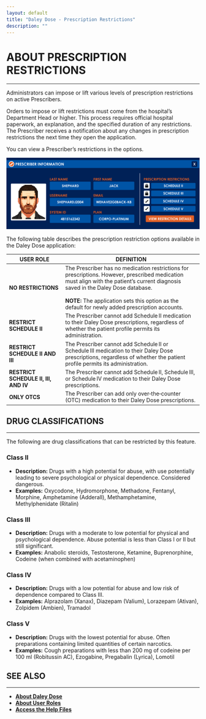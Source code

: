 ```yaml
---
layout: default
title: "Daley Dose - Prescription Restrictions"
description: ""
---
```


# **ABOUT PRESCRIPTION RESTRICTIONS**
---
Administrators can impose or lift various levels of prescription restrictions on active Prescribers.

Orders to impose or lift restrictions must come from the hospital’s Department Head or higher. This process requires official hospital paperwork, an explanation, and the specified duration of any restrictions. The Prescriber receives a notification about any changes in prescription restrictions the next time they open the application.

You can view a Prescriber’s restrictions in the options.

![Daley Dose Profile screen](/assets/images/daley-dose-profile.png)

The following table describes the prescription restriction options available in the Daley Dose application:

| **USER ROLE** | **DEFINITION** |
|---------------|----------------|
| **NO RESTRICTIONS** | The Prescriber has no medication restrictions for prescriptions. However, prescribed medication must align with the patient’s current diagnosis saved in the Daley Dose database.<br><br>**NOTE:** The application sets this option as the default for newly added prescription accounts. |
| **RESTRICT SCHEDULE II** | The Prescriber cannot add Schedule II medication to their Daley Dose prescriptions, regardless of whether the patient profile permits its administration. |
| **RESTRICT SCHEDULE II AND III** | The Prescriber cannot add Schedule II or Schedule III medication to their Daley Dose prescriptions, regardless of whether the patient profile permits its administration. |
| **RESTRICT SCHEDULE II, III, AND IV** | The Prescriber cannot add Schedule II, Schedule III, or Schedule IV medication to their Daley Dose prescriptions. |
| **ONLY OTCS** | The Prescriber can add only over‑the‑counter (OTC) medication to their Daley Dose prescriptions. |

## **DRUG CLASSIFICATIONS**
---
The following are drug classifications that can be restricted by this feature.

### Class II
- **Description:** Drugs with a high potential for abuse, with use potentially leading to severe psychological or physical dependence. Considered dangerous.  
- **Examples:** Oxycodone, Hydromorphone, Methadone, Fentanyl, Morphine, Amphetamine (Adderall), Methamphetamine, Methylphenidate (Ritalin)

### Class III
- **Description:** Drugs with a moderate to low potential for physical and psychological dependence. Abuse potential is less than Class I or II but still significant.  
- **Examples:** Anabolic steroids, Testosterone, Ketamine, Buprenorphine, Codeine (when combined with acetaminophen)

### Class IV
- **Description:** Drugs with a low potential for abuse and low risk of dependence compared to Class III.  
- **Examples:** Alprazolam (Xanax), Diazepam (Valium), Lorazepam (Ativan), Zolpidem (Ambien), Tramadol

### Class V
- **Description:** Drugs with the lowest potential for abuse. Often preparations containing limited quantities of certain narcotics.  
- **Examples:** Cough preparations with less than 200 mg of codeine per 100 ml (Robitussin AC), Ezogabine, Pregabalin (Lyrica), Lomotil

## **SEE ALSO**
---
- [**About Daley Dose**](/daleydose/about-daley-dose)  
- [**About User Roles**](/daleydose/about-user-roles)  
- [**Access the Help Files**](/daleydose/help-files)  
